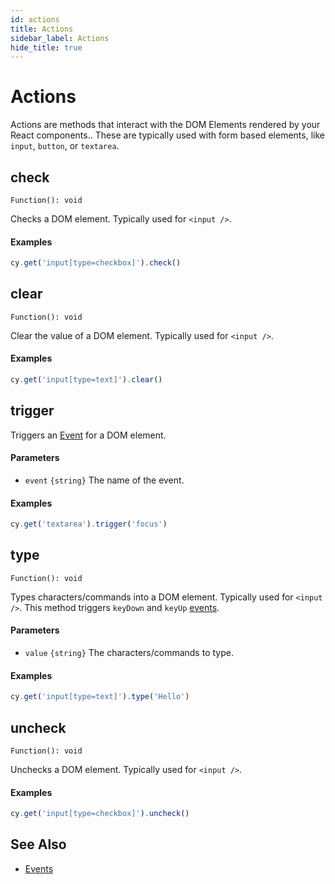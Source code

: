 ```yaml
---
id: actions
title: Actions
sidebar_label: Actions
hide_title: true
---
```


# Actions

Actions are methods that interact with the DOM Elements rendered by your React components.. These are typically used with form based elements, like `input`, `button`, or `textarea`.

## check

`Function(): void`

Checks a DOM element. Typically used for `<input />`.

#### Examples

```javascript
cy.get('input[type=checkbox]').check()
```

## clear

`Function(): void`

Clear the value of a DOM element. Typically used for `<input />`.

#### Examples

```javascript
cy.get('input[type=text]').clear()
```

## trigger

Triggers an [Event](./events) for a DOM element.

#### Parameters

- `event` `{string}` The name of the event.

#### Examples

```javascript
cy.get('textarea').trigger('focus')
```

## type

`Function(): void`

Types characters/commands into a DOM element. Typically used for `<input />`.
This method triggers `keyDown` and `keyUp` [events](./events).

#### Parameters

- `value` `{string}` The characters/commands to type.

#### Examples

```javascript
cy.get('input[type=text]').type('Hello')
```

## uncheck

`Function(): void`

Unchecks a DOM element. Typically used for `<input />`.

#### Examples

```javascript
cy.get('input[type=checkbox]').uncheck()
```

## See Also

- [Events](./events)
